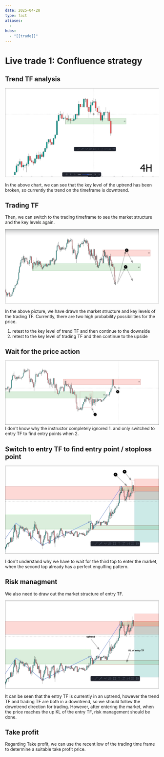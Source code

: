 ```yaml
---
date: 2025-04-28
type: fact
aliases:
  -
hubs:
  - "[[trade]]"
---
```


# Live trade 1: Confluence strategy

## Trend TF analysis

![live-trade1-trend-tf.png](../assets/imgs/live-trade1-trend-tf.png)

In the above chart, we can see that the key level of the uptrend has been broken, so currently the trend on the timeframe is downtrend.

## Trading TF

Then, we can switch to the trading timeframe to see the market structure and the key levels again.

![trading-tf-live-trade1.png](../assets/imgs/trading-tf-live-trade1.png)

In the above picture, we have drawn the market structure and key levels of the trading TF. Currently, there are two high probability possibilities for the price.
1. retest to the key level of trend TF and then continue to the downside
2. retest to the key level of trading TF and then continue to the upside

## Wait for the price action

![live-trade1-wait-price-action.png](../assets/imgs/live-trade1-wait-price-action.png)
I don't know why the instructor completely ignored 1. and only switched to entry TF to find entry points when 2.

## Switch to entry TF to find entry point / stoploss point

![entry-tf-live-trade1.png](../assets/imgs/entry-tf-live-trade1.png)

I don't understand why we have to wait for the third top to enter the market, when the second top already has a perfect engulfing pattern.

## Risk managment

We also need to draw out the market structure of entry TF.

![live-trade1-entry-market-structure.png](../assets/imgs/live-trade1-entry-market-structure.png)

It can be seen that the entry TF is currently in an uptrend, however the trend TF and trading TF are both in a downtrend, so we should follow the downtrend direction for trading. However, after entering the market, when the price reaches the up KL of the entry TF, risk management should be done.

## Take profit

Regarding Take profit, we can use the recent low of the trading time frame to determine a suitable take profit price.
